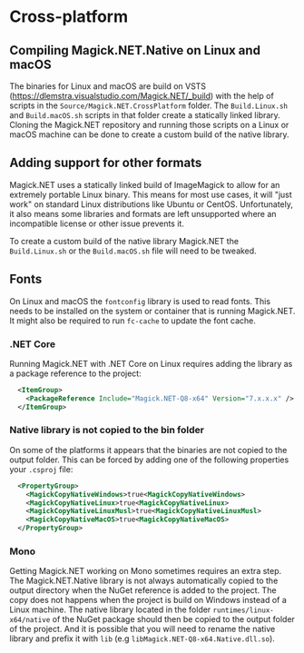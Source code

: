 # Cross-platform

## Compiling Magick.NET.Native on Linux and macOS

The binaries for Linux and macOS are build on VSTS (https://dlemstra.visualstudio.com/Magick.NET/_build) with the help of scripts in
the `Source/Magick.NET.CrossPlatform` folder. The `Build.Linux.sh` and `Build.macOS.sh` scripts in that folder create a statically linked
 library. Cloning the Magick.NET repository and running those scripts on a Linux or macOS machine can be done to create a custom build of
 the native library.

## Adding support for other formats

Magick.NET uses a statically linked build of ImageMagick to allow for an extremely portable Linux binary. This means for most use cases,
it will "just work" on standard Linux distributions like Ubuntu or CentOS. Unfortunately, it also means some libraries and formats are
left unsupported where an incompatible license or other issue prevents it.

To create a custom build of the native library Magick.NET the `Build.Linux.sh` or the `Build.macOS.sh` file will need to be tweaked.

## Fonts

On Linux and macOS the `fontconfig` library is used to read fonts. This needs to be installed on the system or container that is running 
Magick.NET. It might also be required to run `fc-cache` to update the font cache.

### .NET Core

Running Magick.NET with .NET Core on Linux requires adding the library as a package reference to the project:

```xml
  <ItemGroup>
    <PackageReference Include="Magick.NET-Q8-x64" Version="7.x.x.x" />
  </ItemGroup>
```

### Native library is not copied to the bin folder

On some of the platforms it appears that the binaries are not copied to the output folder. This can be forced
by adding one of the following properties your `.csproj` file:

```xml
  <PropertyGroup>
    <MagickCopyNativeWindows>true<MagickCopyNativeWindows>
    <MagickCopyNativeLinux>true<MagickCopyNativeLinux>
    <MagickCopyNativeLinuxMusl>true<MagickCopyNativeLinuxMusl>
    <MagickCopyNativeMacOS>true<MagickCopyNativeMacOS>
  </PropertyGroup>
```

### Mono

Getting Magick.NET working on Mono sometimes requires an extra step. The Magick.NET.Native library is not always automatically copied
to the output directory when the NuGet reference is added to the project. The copy does not happens when the project is build on Windows
instead of a Linux machine. The native library located in the folder `runtimes/linux-x64/native` of the NuGet package should then be
copied to the output folder of the project. And it is possible that you will need to rename the native library and prefix it with
`lib` (e.g `libMagick.NET-Q8-x64.Native.dll.so`).
